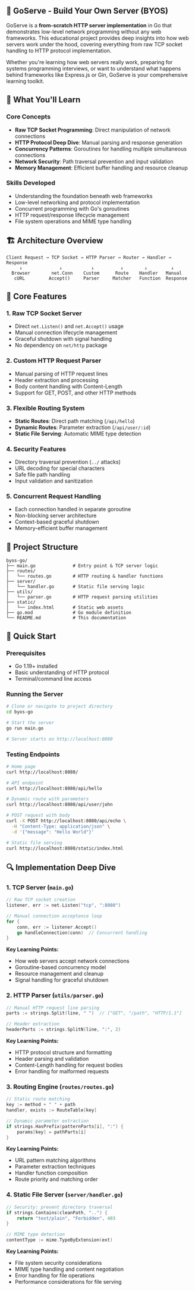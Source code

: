 ## 🚀 GoServe - Build Your Own Server (BYOS)

GoServe is a **from-scratch HTTP server implementation** in Go that demonstrates low-level network programming without any web frameworks. This educational project provides deep insights into how web servers work under the hood, covering everything from raw TCP socket handling to HTTP protocol implementation.

Whether you're learning how web servers really work, preparing for systems programming interviews, or want to understand what happens behind frameworks like Express.js or Gin, GoServe is your comprehensive learning toolkit.

## 🎯 What You'll Learn

### **Core Concepts**
- **Raw TCP Socket Programming**: Direct manipulation of network connections
- **HTTP Protocol Deep Dive**: Manual parsing and response generation
- **Concurrency Patterns**: Goroutines for handling multiple simultaneous connections
- **Network Security**: Path traversal prevention and input validation
- **Memory Management**: Efficient buffer handling and resource cleanup

### **Skills Developed**
- Understanding the foundation beneath web frameworks
- Low-level networking and protocol implementation
- Concurrent programming with Go's goroutines
- HTTP request/response lifecycle management
- File system operations and MIME type handling

## 🏗️ Architecture Overview

```
Client Request → TCP Socket → HTTP Parser → Router → Handler → Response
     ↓              ↓           ↓          ↓        ↓         ↓
  Browser        net.Conn    Custom      Route    Handler   Manual
   cURL         Accept()     Parser     Matcher   Function  Response
```

## 🔧 Core Features

### **1. Raw TCP Socket Server**
- Direct `net.Listen()` and `net.Accept()` usage
- Manual connection lifecycle management
- Graceful shutdown with signal handling
- No dependency on `net/http` package

### **2. Custom HTTP Request Parser**
- Manual parsing of HTTP request lines
- Header extraction and processing
- Body content handling with Content-Length
- Support for GET, POST, and other HTTP methods

### **3. Flexible Routing System**
- **Static Routes**: Direct path matching (`/api/hello`)
- **Dynamic Routes**: Parameter extraction (`/api/user/:id`)
- **Static File Serving**: Automatic MIME type detection

### **4. Security Features**
- Directory traversal prevention (`../` attacks)
- URL decoding for special characters
- Safe file path handling
- Input validation and sanitization

### **5. Concurrent Request Handling**
- Each connection handled in separate goroutine
- Non-blocking server architecture
- Context-based graceful shutdown
- Memory-efficient buffer management

## 📁 Project Structure

```
byos-go/
├── main.go              # Entry point & TCP server logic
├── routes/
│   └── routes.go        # HTTP routing & handler functions
├── server/
│   └── handler.go       # Static file serving logic
├── utils/
│   └── parser.go        # HTTP request parsing utilities
├── static/
│   └── index.html       # Static web assets
├── go.mod               # Go module definition
└── README.md            # This documentation
```

## 🚀 Quick Start

### **Prerequisites**
- Go 1.19+ installed
- Basic understanding of HTTP protocol
- Terminal/command line access

### **Running the Server**
```bash
# Clone or navigate to project directory
cd byos-go

# Start the server
go run main.go

# Server starts on http://localhost:8080
```

### **Testing Endpoints**
```bash
# Home page
curl http://localhost:8080/

# API endpoint
curl http://localhost:8080/api/hello

# Dynamic route with parameters
curl http://localhost:8080/api/user/john

# POST request with body
curl -X POST http://localhost:8080/api/echo \
  -H "Content-Type: application/json" \
  -d '{"message": "Hello World"}'

# Static file serving
curl http://localhost:8080/static/index.html
```

## 🔍 Implementation Deep Dive

### **1. TCP Server (`main.go`)**
```go
// Raw TCP socket creation
listener, err := net.Listen("tcp", ":8080")

// Manual connection acceptance loop
for {
    conn, err := listener.Accept()
    go handleConnection(conn)  // Concurrent handling
}
```

**Key Learning Points:**
- How web servers accept network connections
- Goroutine-based concurrency model
- Resource management and cleanup
- Signal handling for graceful shutdown

### **2. HTTP Parser (`utils/parser.go`)**
```go
// Manual HTTP request line parsing
parts := strings.Split(line, " ")  // ["GET", "/path", "HTTP/1.1"]

// Header extraction
headerParts := strings.SplitN(line, ":", 2)
```

**Key Learning Points:**
- HTTP protocol structure and formatting
- Header parsing and validation
- Content-Length handling for request bodies
- Error handling for malformed requests

### **3. Routing Engine (`routes/routes.go`)**
```go
// Static route matching
key := method + " " + path
handler, exists := RouteTable[key]

// Dynamic parameter extraction
if strings.HasPrefix(patternParts[i], ":") {
    params[key] = pathParts[i]
}
```

**Key Learning Points:**
- URL pattern matching algorithms
- Parameter extraction techniques
- Handler function composition
- Route priority and matching order

### **4. Static File Server (`server/handler.go`)**
```go
// Security: prevent directory traversal
if strings.Contains(cleanPath, "..") {
    return "text/plain", "Forbidden", 403
}

// MIME type detection
contentType := mime.TypeByExtension(ext)
```

**Key Learning Points:**
- File system security considerations
- MIME type handling and content negotiation
- Error handling for file operations
- Performance considerations for file serving